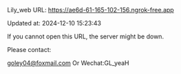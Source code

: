 Lily_web URL: https://ae6d-61-165-102-156.ngrok-free.app

Updated at: 2024-12-10 15:23:43

If you cannot open this URL, the server might be down.

Please contact: 

goley04@foxmail.com Or Wechat:GL_yeaH